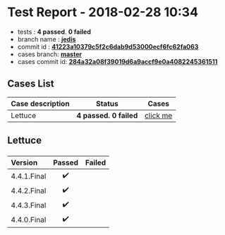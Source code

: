 # Test Report - 2018-02-28 10:34

- tests  : **4 passed**. **0 failed**
- branch name : **[jedis](https://github.com/apache/incubator-skywalking/tree/jedis)**
- commit id : **[41223a10379c5f2c6dab9d53000ecf6fc62fa063](https://github.com/apache/incubator-skywalking/commit/41223a10379c5f2c6dab9d53000ecf6fc62fa063)**
- cases branch: **[master](https://github.com/SkywalkingTest/skywalking-autotest-scenarios/tree/master)**
- cases commit id: **[284a32a08f39019d6a9accf9e0a4082245361511](https://github.com/SkywalkingTest/skywalking-autotest-scenarios/commit/284a32a08f39019d6a9accf9e0a4082245361511)**

## Cases List

| Case description | Status | Cases|
|:-----|:-----:|:-----:|
|Lettuce| **4 passed. 0 failed**| [click me](#lettuce) |

## Lettuce

### 
|  Version     | Passed | Failed|
|:------------- |:-------:|:-----:|
| 4.4.1.Final  | :heavy_check_mark:||
| 4.4.2.Final  | :heavy_check_mark:||
| 4.4.3.Final  | :heavy_check_mark:||
| 4.4.0.Final  | :heavy_check_mark:||


